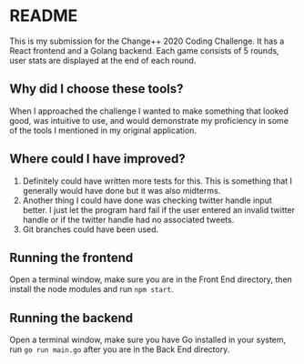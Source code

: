 # README
This is my submission for the Change++ 2020 Coding Challenge. It has a React frontend and a Golang backend. Each game consists of 5 rounds, user stats are displayed at the end of each round.

## Why did I choose these tools?
When I approached the challenge I wanted to make something that looked good, was intuitive to use, and would demonstrate my proficiency in some of the tools I mentioned in my original application. 

## Where could I have improved?
1. Definitely could have written more tests for this. This is something that I generally would have done but it was also midterms. 
2. Another thing I could have done was checking twitter handle input better. I just let the program hard fail if the user entered an invalid twitter handle or if the twitter handle had no associated tweets. 
3. Git branches could have been used.


## Running the frontend
Open a terminal window, make sure you are in the Front End directory, then install the node modules and run `npm start`.


## Running the backend
Open a terminal window, make sure you have Go installed in your system, run `go run main.go` after you are in the Back End directory.
